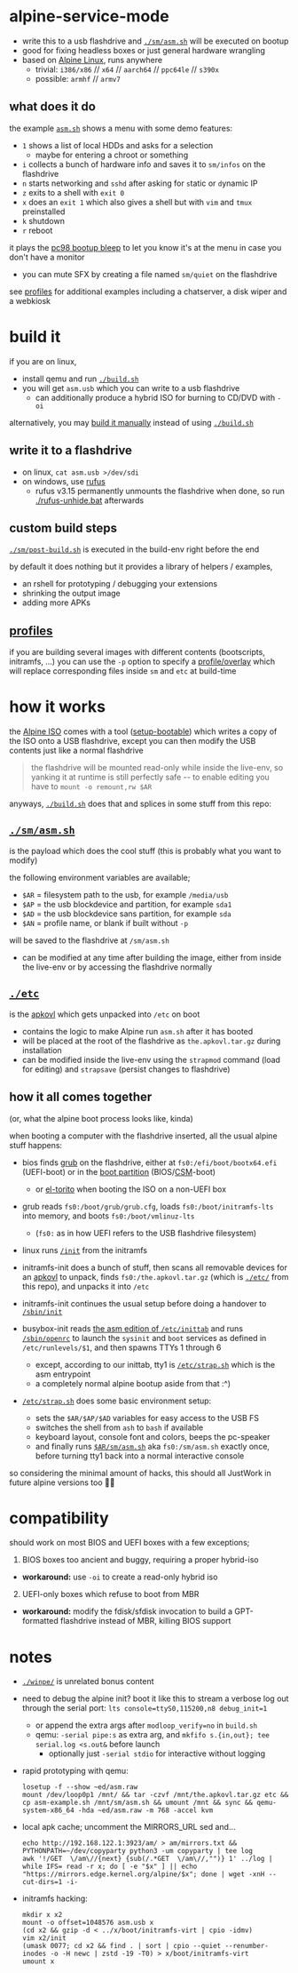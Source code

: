 # alpine-service-mode

* write this to a usb flashdrive and [`./sm/asm.sh`](./sm/asm.sh) will be executed on bootup
* good for fixing headless boxes or just general hardware wrangling
* based on [Alpine Linux](https://alpinelinux.org/), runs anywhere
  * trivial: `i386/x86` // `x64` // `aarch64` // `ppc64le` // `s390x`
  * possible: `armhf` // `armv7`


## what does it do

the example [`asm.sh`](./sm/asm.sh) shows a menu with some demo features:

* `1` shows a list of local HDDs and asks for a selection
  * maybe for entering a chroot or something
* `i` collects a bunch of hardware info and saves it to `sm/infos` on the flashdrive
* `n` starts networking and `sshd` after asking for `s`tatic or `d`ynamic IP
* `z` exits to a shell with `exit 0`
* `x` does an `exit 1` which also gives a shell but with `vim` and `tmux` preinstalled
* `k` shutdown
* `r` reboot

it plays the [pc98 bootup bleep](https://www.youtube.com/watch?v=9qof0qye1ao#t=6m28s) to let you know it's at the menu in case you don't have a monitor

* you can mute SFX by creating a file named `sm/quiet` on the flashdrive

see [profiles](./p/) for additional examples including a chatserver, a disk wiper and a webkiosk


# build it

if you are on linux,
* install qemu and run [`./build.sh`](./build.sh)
* you will get `asm.usb` which you can write to a usb flashdrive
  * can additionally produce a hybrid ISO for burning to CD/DVD with `-oi`

alternatively, you may [build it manually](./manual-build.md) instead of using [`./build.sh`](./build.sh)


## write it to a flashdrive

* on linux, `cat asm.usb >/dev/sdi`
* on windows, use [rufus](https://github.com/pbatard/rufus/releases/)
  * rufus v3.15 permanently unmounts the flashdrive when done, so run [./rufus-unhide.bat](./rufus-unhide.bat) afterwards


## custom build steps

[`./sm/post-build.sh`](./sm/post-build.sh) is executed in the build-env right before the end

by default it does nothing but it provides a library of helpers / examples,
* an rshell for prototyping / debugging your extensions
* shrinking the output image
* adding more APKs


## [profiles](./p/)

if you are building several images with different contents (bootscripts, initramfs, ...) you can use the `-p` option to specify a [profile/overlay](./p/) which will replace corresponding files inside `sm` and `etc` at build-time


# how it works

the [Alpine ISO](https://alpinelinux.org/downloads/) comes with a tool ([setup-bootable](https://wiki.alpinelinux.org/wiki/Alpine_setup_scripts#setup-bootable)) which writes a copy of the ISO onto a USB flashdrive, except you can then modify the USB contents just like a normal flashdrive

> the flashdrive will be mounted read-only while inside the live-env, so yanking it at runtime is still perfectly safe -- to enable editing you have to `mount -o remount,rw $AR`

anyways, [`./build.sh`](./build.sh) does that and splices in some stuff from this repo:


## [`./sm/asm.sh`](./sm/asm.sh)

is the payload which does the cool stuff (this is probably what you want to modify)

the following environment variables are available;
* `$AR` = filesystem path to the usb, for example `/media/usb`
* `$AP` = the usb blockdevice and partition, for example `sda1`
* `$AD` = the usb blockdevice sans partition, for example `sda`
* `$AN` = profile name, or blank if built without `-p`

will be saved to the flashdrive at `/sm/asm.sh`
* can be modified at any time after building the image, either from inside the live-env or by accessing the flashdrive normally


## [`./etc`](./etc)

is the [apkovl](https://wiki.alpinelinux.org/wiki/Alpine_local_backup) which gets unpacked into `/etc` on boot

* contains the logic to make Alpine run `asm.sh` after it has booted
* will be placed at the root of the flashdrive as `the.apkovl.tar.gz` during installation
* can be modified inside the live-env using the `strapmod` command (load for editing) and `strapsave` (persist changes to flashdrive)


## how it all comes together

(or, what the alpine boot process looks like, kinda)

when booting a computer with the flashdrive inserted, all the usual alpine stuff happens:

* bios finds [grub](https://en.wikipedia.org/wiki/GNU_GRUB) on the flashdrive, either at `fs0:/efi/boot/bootx64.efi` (UEFI-boot) or in the [boot partition](https://en.wikipedia.org/wiki/BIOS_boot_partition) (BIOS/[CSM](https://en.wikipedia.org/wiki/Unified_Extensible_Firmware_Interface#CSM_booting)-boot)
  * or [el-torito](https://en.wikipedia.org/wiki/ISO_9660#El_Torito) when booting the ISO on a non-UEFI box

* grub reads `fs0:/boot/grub/grub.cfg`, loads `fs0:/boot/initramfs-lts` into memory, and boots `fs0:/boot/vmlinuz-lts`
  * (`fs0:` as in how UEFI refers to the USB flashdrive filesystem)

* linux runs [`/init`](https://github.com/alpinelinux/mkinitfs/blob/master/initramfs-init.in) from the initramfs

* initramfs-init does a bunch of stuff, then scans all removable devices for an [apkovl](https://wiki.alpinelinux.org/wiki/Alpine_local_backup) to unpack, finds `fs0:/the.apkovl.tar.gz` (which is [`./etc/`](./etc/) from this repo), and unpacks it into `/etc`

* initramfs-init continues the usual setup before doing a handover to [`/sbin/init`](https://github.com/mirror/busybox/blob/master/init/init.c)

* busybox-init reads [the asm edition of `/etc/inittab`](./etc/inittab) and runs [`/sbin/openrc`](https://wiki.gentoo.org/wiki/OpenRC) to launch the `sysinit` and `boot` services as defined in `/etc/runlevels/$1`, and then spawns TTYs 1 through 6
  * except, according to our inittab, tty1 is [`/etc/strap.sh`](./etc/strap.sh) which is the asm entrypoint
  * a completely normal alpine bootup aside from that :^)

* [`/etc/strap.sh`](./etc/strap.sh) does some basic environment setup:
  * sets the `$AR/$AP/$AD` variables for easy access to the USB FS
  * switches the shell from `ash` to `bash` if available
  * keyboard layout, console font and colors, beeps the pc-speaker
  * and finally runs [`$AR/sm/asm.sh`](./sm/asm.sh) aka `fs0:/sm/asm.sh` exactly once, before turning tty1 back into a normal interactive console

so considering the minimal amount of hacks, this should all JustWork in future alpine versions too 🤞🤞


# compatibility

should work on most BIOS and UEFI boxes with a few exceptions;

1. BIOS boxes too ancient and buggy, requiring a proper hybrid-iso
  * **workaround:** use `-oi` to create a read-only hybrid iso

2. UEFI-only boxes which refuse to boot from MBR
  * **workaround:** modify the fdisk/sfdisk invocation to build a GPT-formatted flashdrive instead of MBR, killing BIOS support


# notes

* [`./winpe/`](./winpe/) is unrelated bonus content

* need to debug the alpine init? boot it like this to stream a verbose log out through the serial port: `lts console=ttyS0,115200,n8 debug_init=1`
  * or append the extra args after `modloop_verify=no` in `build.sh`
  * qemu: `-serial pipe:s` as extra arg, and `mkfifo s.{in,out}; tee serial.log <s.out&` before launch
    * optionally just `-serial stdio` for interactive without logging

* rapid prototyping with qemu:
  ```
  losetup -f --show ~ed/asm.raw
  mount /dev/loop0p1 /mnt/ && tar -czvf /mnt/the.apkovl.tar.gz etc && cp asm-example.sh /mnt/sm/asm.sh && umount /mnt && sync && qemu-system-x86_64 -hda ~ed/asm.raw -m 768 -accel kvm
  ```

* local apk cache; uncomment the MIRRORS_URL sed and...
  ```
  echo http://192.168.122.1:3923/am/ > am/mirrors.txt && PYTHONPATH=~/dev/copyparty python3 -um copyparty | tee log
  awk '!/GET  \/am\//{next} {sub(/.*GET  \/am\//,"")} 1' ../log | while IFS= read -r x; do [ -e "$x" ] || echo "https://mirrors.edge.kernel.org/alpine/$x"; done | wget -xnH --cut-dirs=1 -i-
  ```

* initramfs hacking:
  ```
  mkdir x x2
  mount -o offset=1048576 asm.usb x
  (cd x2 && gzip -d < ../x/boot/initramfs-virt | cpio -idmv)
  vim x2/init
  (umask 0077; cd x2 && find . | sort | cpio --quiet --renumber-inodes -o -H newc | zstd -19 -T0) > x/boot/initramfs-virt
  umount x
  ```
